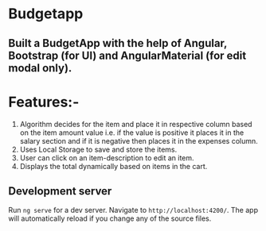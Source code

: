 # Budgetapp

## Built a BudgetApp with the help of Angular, Bootstrap (for UI) and AngularMaterial (for edit modal only).


# Features:-

  1. Algorithm decides for the item and place it in respective column based on the item amount value i.e. if the value is positive it places it in the salary section and if it is        negative then places it in the expenses column.
  2. Uses Local Storage to save and store the items.
  3. User can click on an item-description to edit an item.
  4. Displays the total dynamically based on items in the cart.

## Development server

Run `ng serve` for a dev server. Navigate to `http://localhost:4200/`. The app will automatically reload if you change any of the source files.

